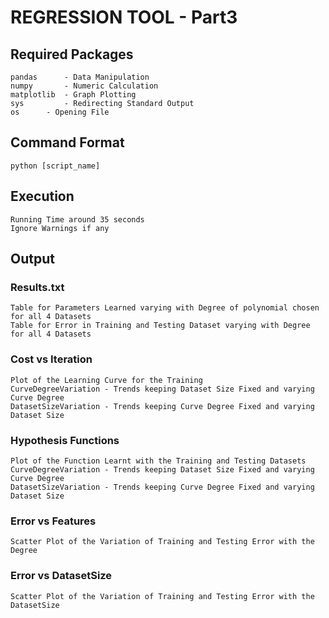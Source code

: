 # REGRESSION TOOL - Part3

## Required Packages
	pandas 	    - Data Manipulation
	numpy 	    - Numeric Calculation
	matplotlib  - Graph Plotting
	sys 	    - Redirecting Standard Output
	os	    - Opening File 

## Command Format
	python [script_name]

## Execution
	Running Time around 35 seconds
	Ignore Warnings if any

## Output

### Results.txt
	Table for Parameters Learned varying with Degree of polynomial chosen for all 4 Datasets
	Table for Error in Training and Testing Dataset varying with Degree for all 4 Datasets
### Cost vs Iteration
	Plot of the Learning Curve for the Training
	CurveDegreeVariation - Trends keeping Dataset Size Fixed and varying Curve Degree
	DatasetSizeVariation - Trends keeping Curve Degree Fixed and varying Dataset Size
### Hypothesis Functions
	Plot of the Function Learnt with the Training and Testing Datasets
	CurveDegreeVariation - Trends keeping Dataset Size Fixed and varying Curve Degree
	DatasetSizeVariation - Trends keeping Curve Degree Fixed and varying Dataset Size
### Error vs Features
	Scatter Plot of the Variation of Training and Testing Error with the Degree
### Error vs DatasetSize
	Scatter Plot of the Variation of Training and Testing Error with the DatasetSize
